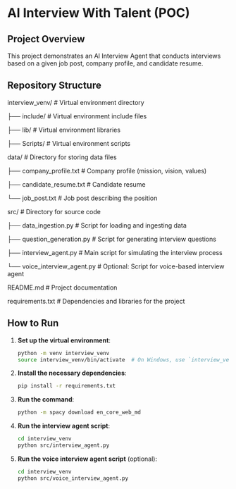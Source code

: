 # AI Interview With Talent (POC)

## Project Overview
This project demonstrates an AI Interview Agent that conducts interviews based on a given job post, company profile, and candidate resume.

## Repository Structure
interview_venv/ # Virtual environment directory

├── include/ # Virtual environment include files

├── lib/ # Virtual environment libraries

├── Scripts/ # Virtual environment scripts

data/ # Directory for storing data files

├── company_profile.txt # Company profile (mission, vision, values)

├── candidate_resume.txt # Candidate resume

└── job_post.txt # Job post describing the position

src/ # Directory for source code

├── data_ingestion.py # Script for loading and ingesting data

├── question_generation.py # Script for generating interview questions

├── interview_agent.py # Main script for simulating the interview process

└── voice_interview_agent.py # Optional: Script for voice-based interview agent

README.md # Project documentation

requirements.txt # Dependencies and libraries for the project


## How to Run
1. **Set up the virtual environment**:
    ```bash
    python -m venv interview_venv
    source interview_venv/bin/activate  # On Windows, use `interview_venv\Scripts\activate`
    ```

2. **Install the necessary dependencies**:
    ```bash
    pip install -r requirements.txt
    ```

3. **Run the command**:
   ```bash
   python -m spacy download en_core_web_md
   ```

3. **Run the interview agent script**:
    ```bash
    cd interview_venv
    python src/interview_agent.py
    ```

4. **Run the voice interview agent script** (optional):
    ```bash
    cd interview_venv
    python src/voice_interview_agent.py
    ```

